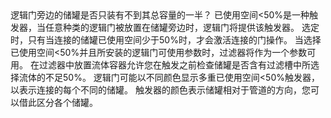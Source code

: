 <lore>
逻辑门旁边的储罐是否只装有不到其总容量的一半？
</lore>
<no_lore>
已使用空间&lt;50%是一种触发器，当任意种类的逻辑门被放置在储罐旁边时，逻辑门将提供该触发器。
</no_lore>

<chapter name="需求"/>
选定时，只有当连接的储罐已使用空间少于50%时，才会激活连接的门操作。

<chapter name="参数"/>
当选择已使用空间&lt;50%并且所安装的逻辑门可使用参数时，过滤器将作为一个参数可用。
在过滤器中放置流体容器允许您在触发之前检查储罐是否含有过滤槽中所选择流体的不足50%。

<chapter name="触发器方向"/>
逻辑门可能以不同颜色显示多重已使用空间&lt;50%触发器，以表示连接的每个不同的储罐。
触发器的颜色表示储罐相对于管道的方向，您可以借此区分各个储罐。
